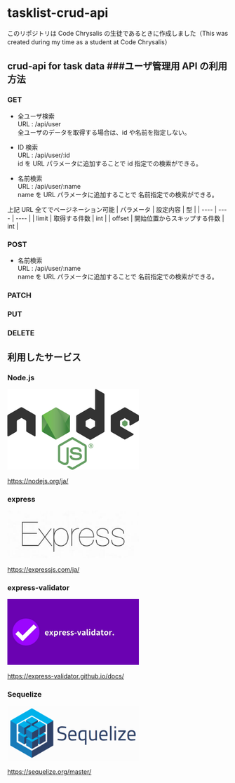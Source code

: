 # tasklist-crud-api

このリポジトリは Code Chrysalis の生徒であるときに作成しました（This was created during my time as a student at Code Chrysalis）

## crud-api for task data ###ユーザ管理用 API の利用方法

### GET

- 全ユーザ検索  
  URL : /api/user  
  全ユーザのデータを取得する場合は、id や名前を指定しない。

- ID 検索  
  URL : /api/user/:id  
  id を URL パラメータに追加することで id 指定での検索ができる。

- 名前検索  
  URL : /api/user/:name  
  name を URL パラメータに追加することで 名前指定での検索ができる。

上記 URL 全てでページネーション可能
| パラメータ | 設定内容 | 型 |
| ---- | ---- | ---- |
| limit | 取得する件数 | int |
| offset | 開始位置からスキップする件数 | int |

### POST

- 名前検索  
  URL : /api/user/:name  
  name を URL パラメータに追加することで 名前指定での検索ができる。

### PATCH

### PUT

### DELETE

## 利用したサービス

### Node.js

<img src="./nodejs.png" width="300">

https://nodejs.org/ja/

### express

<img src="./Express.jpeg" width="300">

https://expressjs.com/ja/

### express-validator

<img src="./express-validator.jpeg" width="300">

https://express-validator.github.io/docs/

### Sequelize

<img src="./sequelize.png" width="300">

https://sequelize.org/master/
